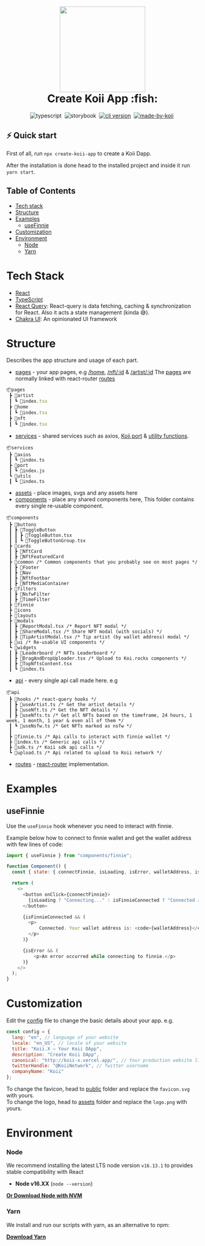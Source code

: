 <!-- language-all: javascript -->

<h1 align="center">
  <img src="https://raw.githubusercontent.com/koii-network/koii.X/main/.github/images/koii_logo.svg" width="224px"/><br/>
  Create Koii App :fish:
</h1>
<p align="center">
  <img src="https://img.shields.io/badge/TypeScript-007ACC?style=flat&logo=typescript&logoColor=white" alt="typescript" />&nbsp;
  <img src="https://img.shields.io/badge/storybook-FF4785?style=?style=flat&logo=appveyor&logo=storybook&logoColor=white" alt="storybook" />&nbsp;
   <a href="https://discord.gg/koii" target="_blank"><img src="https://img.shields.io/badge/Discord-7289DA?style=flat&logo=discord&logoColor=white" alt="cli version" /></a>&nbsp;
   <a href="http://koii.network/" target="_blank"> <img src="https://img.shields.io/badge/made%20by-koii-blue" alt="made-by-koii" /></a>&nbsp;
</p>

## ⚡️ Quick start

First of all, run `npx create-koii-app` to create a Koii Dapp.

After the installation is done head to the installed project and inside it run `yarn start`.

## Table of Contents
- [Tech stack](#tech-stack)
- [Structure](#structure)
- [Examples](#examples)
  - [useFinnie](#useFinnie)
- [Customization](#customization)
- [Environment](#environment)
  - [Node](#node)
  - [Yarn](#yarn)

# Tech Stack
- [React](https://reactjs.org/) 
- [TypeScript](https://www.typescriptlang.org/) 
- [React Query](https://www.typescriptlang.org/): React-query is data fetching, caching & synchronization for React. Also it acts a state management (kinda :sweat_smile:). 
- [Chakra UI](https://chakra-ui.com/): An opinionated UI framework


# Structure

Describes the app structure and usage of each part.

- [pages](./src/pages) - your app pages, e.g [/home](https://koii-x.vercel.app/), [/nft/:id](https://koii-x.vercel.app/nft/8nS--L8xnFBIA1f1hiS71iCAmyBEeEz-cpqYiDVjMvI) & [/artist/:id](https://koii-x.vercel.app/artist/CfvJqETL1hpeSAfc6cXx-vexXxCso7nq7Xya76tDzXE)
The [pages](./src/pages/) are normally linked with react-router [routes](./src/routes/index.tsx)

```javascript
📦pages
 ┣ 📂artist
 ┃ ┗ 📜index.tsx
 ┣ 📂home
 ┃ ┗ 📜index.tsx
 ┣ 📂nft
 ┃ ┗ 📜index.tsx
```
 
- [services](./src/services) - shared services such as axios, [Koii port](https://www.npmjs.com/package/@_koi/port) & [utility functions](./src/services/utils/index.ts).
```
📦services
 ┣ 📂axios
 ┃ ┗ 📜index.ts
 ┣ 📂port
 ┃ ┗ 📜index.js
 ┗ 📂utils
 ┃ ┗ 📜index.ts
```
- [assets](./src/assets) - place images, svgs and any assets here
- [components](./src/components) - place any shared components here, This folder contains every single re-usable component.
```
📦components
 ┣ 📂buttons
 ┃ ┣ 📂ToggleButton
 ┃ ┃ ┣ 📜ToggleButton.tsx
 ┃ ┃ ┗ 📜ToggleButtonGroup.tsx
 ┣ 📂cards
 ┃ ┣ 📂NftCard
 ┃ ┣ 📂NftFeaturedCard
 ┣ 📂common /* Common components that you probably see on most pages */
 ┃ ┣ 📂Footer
 ┃ ┣ 📂Nav
 ┃ ┣ 📂NftFootbar
 ┃ ┣ 📂NftMediaContainer
 ┣ 📂filters
 ┃ ┣ 📂NsfwFilter
 ┃ ┣ 📂TimeFilter
 ┣ 📂finnie
 ┣ 📂icons
 ┣ 📂layouts
 ┣ 📂modals
 ┃ ┣ 📜ReportModal.tsx /* Report NFT modal */ 
 ┃ ┣ 📜ShareModal.tsx /* Share NFT modal (with socials) */  
 ┃ ┣ 📜TipArtistModal.tsx /* Tip artist (by wallet address) modal */
 ┣ 📂ui /* Re-usable UI components */
 ┗ 📂widgets
 ┃ ┣ 📂Leaderboard /* NFTs Leaderboard */
 ┃ ┣ 📜DragAndDropUploader.tsx /* Upload to Koi.rocks components */
 ┃ ┣ 📜TopNftsContent.tsx
 ┃ ┗ 📜index.ts
```
- [api](./src/api) - every single api call made here. e.g 
```
📦api
 ┣ 📂hooks /* react-query hooks */
 ┃ ┣ 📜useArtist.ts /* Get the artist details */
 ┃ ┣ 📜useNft.ts /* Get the NFT details */
 ┃ ┣ 📜useNfts.ts /* Get all NFTs based on the timeframe, 24 hours, 1 week, 1 month, 1 year & even all of them */
 ┃ ┗ 📜useNsfw.ts /* Get NFTs marked as nsfw */
 ┃
 ┣ 📜finnie.ts /* Api calls to interact with finnie wallet */
 ┣ 📜index.ts /* Generic api calls */
 ┣ 📜sdk.ts /* Koii sdk api calls */
 ┗ 📜upload.ts /* Api related to upload to Koii network */
```
- [routes](./src/routes/index.tsx) - [react-router](https://reactrouter.com/web/guides/quick-start) implementation.

# Examples

## useFinnie

Use the `useFinnie` hook whenever you need to interact with finnie.

Example below how to connect to finnie wallet and get the wallet address with few lines of code:

```javascript
import { useFinnie } from "components/finnie";

function Component() {
  const { state: { connectFinnie, isLoading, isError, walletAddress, isFinnieConnected } } = useFinnie();

  return (
    <>
      <button onClick={connectFinnie}>
        {isLoading ? "Connecting..." : isFinnieConnected ? "Connected ✓" : "Connect to finnie"}
      </button>

      {isFinnieConnected && (
        <p>
            Connected. Your wallet address is: <code>{walletAddress}</code>
        </p>
      )}

      {isError && (
          <p>An error occurred while connecting to finnie.</p>
      )}
    </>
  );
}
```

# Customization
Edit the [config](./src/config) file to change the basic details about your app.
e.g.
```javascript
const config = {
  lang: "en", // language of your website
  locale: "en_US", // locale of your website
  title: "Koii.X — Your Koii DApp",
  description: "Create Koii DApp",
  canonical: "http://koii-x.vercel.app/", // Your production website link
  twitterHandle: "@KoiiNetwork", // Twitter username
  companyName: "Koii"
};
```

To change the favicon, head to [public](./public) folder and replace the `favicon.svg` with yours.\
To change the logo, head to [assets](./src/assets) folder and replace the `logo.png` with yours.


# Environment

### Node

We recommend installing the latest LTS node version `v16.13.1` to provides stable compatibility with React

- **Node v16.XX** (`node --version`)

**[Or Download Node with NVM](https://github.com/nvm-sh/nvm#usage)**

### Yarn

We install and run our scripts with yarn, as an alternative to npm:

**[Download Yarn](https://yarnpkg.com/lang/en/docs/install/)**
